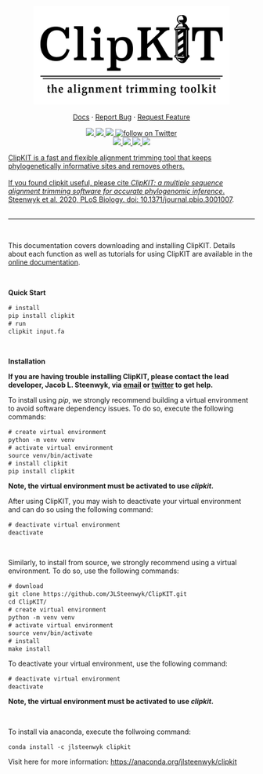 <p align="center">
  <a href="https://github.com/jlsteenwyk/clipkit">
    <img src="https://raw.githubusercontent.com/JLSteenwyk/ClipKIT/master/docs/_static/img/logo.jpg" alt="Logo" width="400">
  </a>
  <p align="center">
    <a href="https://jlsteenwyk.com/ClipKIT/">Docs</a>
    ·
    <a href="https://github.com/jlsteenwyk/clipkit/issues">Report Bug</a>
    ·
    <a href="https://github.com/jlsteenwyk/clipkit/issues">Request Feature</a>
  </p>
    <p align="center">
        <a href="https://github.com/JLSteenwyk/ClipKIT/actions" alt="Build">
            <img src="https://img.shields.io/github/actions/workflow/status/JLSteenwyk/ClipKIT/ci.yml?branch=master">
        </a>
        <a href="https://codecov.io/gh/jlsteenwyk/clipkit" alt="Coverage">
          <img src="https://codecov.io/gh/jlsteenwyk/clipkit/branch/master/graph/badge.svg?token=0J49I6441V">
        </a>
        <a href="https://github.com/jlsteenwyk/clipkit/graphs/contributors" alt="Contributors">
            <img src="https://img.shields.io/github/contributors/jlsteenwyk/clipkit">
        </a>
        <a href="https://twitter.com/intent/follow?screen_name=jlsteenwyk" alt="Author Twitter">
            <img src="https://img.shields.io/twitter/follow/jlsteenwyk?style=social&logo=twitter"
                alt="follow on Twitter">
        </a>
        <br />
        <a href="https://pepy.tech/badge/clipkit">
          <img src="https://static.pepy.tech/personalized-badge/clipkit?period=total&units=international_system&left_color=grey&right_color=blue&left_text=PyPi%20Downloads">
        </a>
        <a href="https://lbesson.mit-license.org/" alt="License">
            <img src="https://img.shields.io/badge/License-MIT-blue.svg">
        </a>
        <a href="https://pypi.org/project/clipkit/" alt="PyPI - Python Version">
            <img src="https://img.shields.io/pypi/pyversions/clipkit">
        </a>
        <a href="https://journals.plos.org/plosbiology/article?id=10.1371/journal.pbio.3001007">
          <img src="https://zenodo.org/badge/DOI/10.1371/journal.pbio.3001007.svg">     
    </p>
</p>

ClipKIT is a fast and flexible alignment trimming tool that keeps phylogenetically informative sites and removes others.<br /><br />
If you found clipkit useful, please cite *ClipKIT: a multiple sequence alignment trimming software for accurate phylogenomic inference*. Steenwyk et al. 2020, PLoS Biology. doi: [10.1371/journal.pbio.3001007](https://journals.plos.org/plosbiology/article?id=10.1371/journal.pbio.3001007).
<br /><br />

---

<br />

This documentation covers downloading and installing ClipKIT. Details about each function as well as tutorials for using ClipKIT are available in the [online documentation](https://jlsteenwyk.com/ClipKIT/).

<br />

**Quick Start**

```shell
# install
pip install clipkit
# run
clipkit input.fa
```
<br />

**Installation**

**If you are having trouble installing ClipKIT, please contact the lead developer, Jacob L. Steenwyk, via [email](https://jlsteenwyk.com/contact.html) or [twitter](https://twitter.com/jlsteenwyk) to get help.**

To install using *pip*, we strongly recommend building a virtual environment to avoid software dependency issues. To do so, execute the following commands:
```shell
# create virtual environment
python -m venv venv
# activate virtual environment
source venv/bin/activate
# install clipkit
pip install clipkit
```
**Note, the virtual environment must be activated to use *clipkit*.**

After using ClipKIT, you may wish to deactivate your virtual environment and can do so using the following command:
```shell
# deactivate virtual environment
deactivate
```

<br />

Similarly, to install from source, we strongly recommend using a virtual environment. To do so, use the following commands:
```shell
# download
git clone https://github.com/JLSteenwyk/ClipKIT.git
cd ClipKIT/
# create virtual environment
python -m venv venv
# activate virtual environment
source venv/bin/activate
# install
make install
```
To deactivate your virtual environment, use the following command:
```shell
# deactivate virtual environment
deactivate
```
**Note, the virtual environment must be activated to use *clipkit*.**

<br />

To install via anaconda, execute the follwoing command:

``` shell
conda install -c jlsteenwyk clipkit
```
Visit here for more information: https://anaconda.org/jlsteenwyk/clipkit
